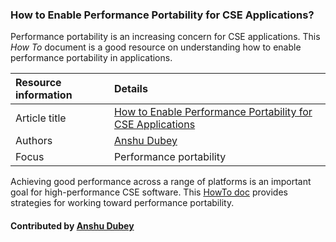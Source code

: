 ### How to Enable Performance Portability for CSE Applications?

Performance portability is an increasing concern for CSE applications. This *How To* document is a good resource on understanding how to enable performance  portability in applications.

Resource information | Details
:--- | :--- 
Article title  | [How to Enable Performance Portability for CSE Applications](https://ideas-productivity.org/wordpress/wp-content/uploads/2016/04/IDEAS-PerformanceHowToEnablePerformancePortability-V0.2.pdf)
Authors | [Anshu Dubey](https://github.com/adubey64)
Focus | Performance portability

Achieving good performance across a range of platforms is an important goal for high-performance CSE software.  This [HowTo doc](https://ideas-productivity.org/wordpress/wp-content/uploads/2016/04/IDEAS-PerformanceHowToEnablePerformancePortability-V0.2.pdf) provides strategies for working toward performance portability.

#### Contributed by [Anshu Dubey](https://github.com/adubey64)

<!---
Publish: yes
Categories: performance
Topics: performance portability
Tags: document, howto
Level: 1
Prerequisites: defaults
Aggregate: none
--->
